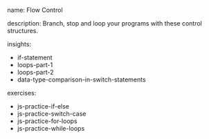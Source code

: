 name: Flow Control

description: Branch, stop and loop your programs with these control structures. 

insights:
  - if-statement
  - loops-part-1
  - loops-part-2
  - data-type-comparison-in-switch-statements

exercises:
  - js-practice-if-else
  - js-practice-switch-case
  - js-practice-for-loops
  - js-practice-while-loops

